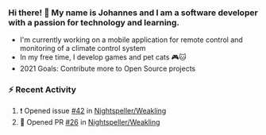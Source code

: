 ### Hi there! 👋 My name is Johannes and I am a software developer with a passion for technology and learning.   
- I'm currently working on a mobile application for remote control and monitoring of a climate control system
- In my free time, I develop games and pet cats 🎮🐱
- 2021 Goals: Contribute more to Open Source projects

### :zap: Recent Activity
<!--START_SECTION:activity-->
1. ❗️ Opened issue [#42](https://github.com/Nightspeller/Weakling/issues/42) in [Nightspeller/Weakling](https://github.com/Nightspeller/Weakling)
2. 💪 Opened PR [#26](https://github.com/Nightspeller/Weakling/pull/26) in [Nightspeller/Weakling](https://github.com/Nightspeller/Weakling)
<!--END_SECTION:activity-->

